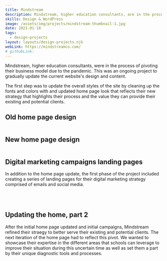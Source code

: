 ```yaml
---
title: Mindstream 
description: Mindstream, higher education consultants, are in the process of pivoting their business model due to the pandemic. This was setup as an incremental project to slowly update the current website's design and content.
skills: Design & WordPress
image: /assets/img/projects/mindstream-thumbnail-1.jpg
date: 2021-01-18
tags:
  - design-projects
layout: layouts/design-projects.njk
webLink: https://mindstreamco.com/
# githubLink: 
---
```


Mindstream, higher education consultants, were in the process of pivoting their business model due to the pandemic. This was an ongoing project to gradually update the current website's design and content. 

The first step was to update the overall styles of the site by cleaning up the fonts and colors with and updated home page look that reflects their new strategy that highlights their process and the value they can provide their existing and potential clients.  

<div class="web-2up-grid">
  <div>
    <h2>Old home page design</h2>
    <img src="/assets/img/projects/mindstream-old.jpg" alt="">
  </div>
  <div>
    <h2>New home page design</h2>
    <img src="/assets/img/projects/mindstream-home-new.jpg" alt="">
  </div>
</div>

## Digital marketing campaigns landing pages

In addition to the home page update, the first phase of the project included creating a series of landing pages for their digital marketing strategy comprised of emails and social media. 

<div class="web-2up-grid">
  <img src="/assets/img/projects/mindstream-landing1.jpg" alt="">
  <img src="/assets/img/projects/mindstream-landing2.jpg" alt="">
</div>

<br />

## Updating the home, part 2

After the initial home page updated and initial campaigns, Mindstream refined their straegy to better serve their existing and potential clients. The next iteration of the home page had to reflect this pivot. We wanted to showcase their expertise in the different areas that schools can leverage to improve their situation during this uncertain time as well as set them a part by their unique diagnostic tools and processes. 

<div class="web-2up-grid">
  <img src="/assets/img/projects/mindstream-home-update.jpg" alt="">
</div>

